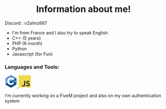 <h1 align="center">Information about me!</h1>
Discord : v2almz667

- I'm from France and I also try to speak English 
- C++ (5 years) 
- PHP (6 month) 
- Python 
- Javascript (for Fun)

<h3 align="left">Languages and Tools:</h3>

<p align="left"> 
  <a href="https://www.w3schools.com/cpp/" target="_blank"> 
    <img src="https://raw.githubusercontent.com/devicons/devicon/master/icons/cplusplus/cplusplus-original.svg" alt="cplusplus" width="40" height="40"/> 
  </a> 
  <a href="https://developer.mozilla.org/en-US/docs/Web/JavaScript" target="_blank"> 
    <img src="https://raw.githubusercontent.com/devicons/devicon/master/icons/javascript/javascript-original.svg" alt="javascript" width="40" height="40"/> 
  </a>
</p>

<p>I'm currently working on a FiveM project and also on my own authentication system</p>

